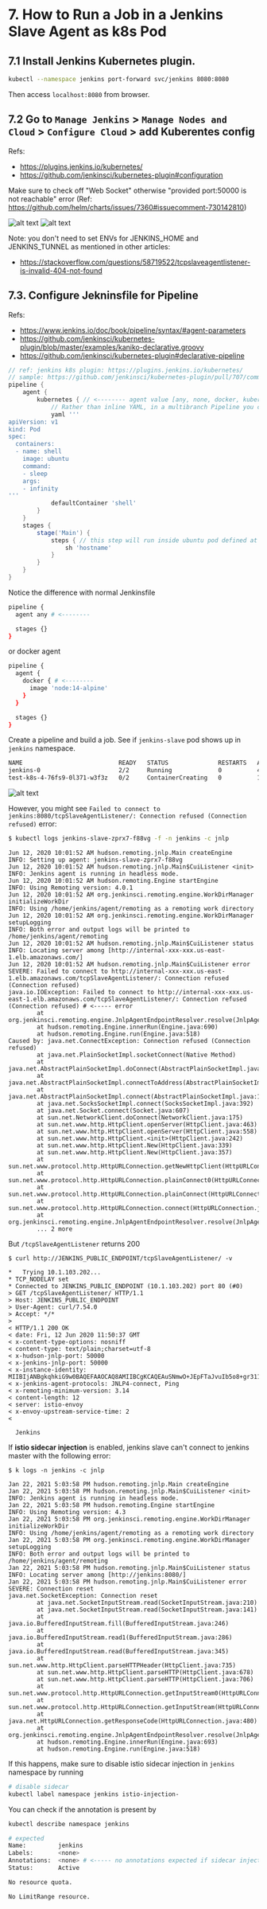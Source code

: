 # 7. How to Run a Job in a Jenkins Slave Agent as k8s Pod

## 7.1 Install Jenkins Kubernetes plugin.

```sh
kubectl --namespace jenkins port-forward svc/jenkins 8080:8080
```

Then access `localhost:8080` from browser.


## 7.2 Go to `Manage Jenkins` > `Manage Nodes and Cloud` > `Configure Cloud` > add Kuberentes config

Refs:
- https://plugins.jenkins.io/kubernetes/
- https://github.com/jenkinsci/kubernetes-plugin#configuration


Make sure to check off "Web Socket" otherwise "provided port:50000 is not reachable" error (Ref: https://github.com/helm/charts/issues/7360#issuecomment-730142810)

![alt text](../imgs/jenkins_k8s_config1.png "")
![alt text](../imgs/jenkins_k8s_config2.png "")


Note: you don't need to set ENVs for JENKINS_HOME and JENKINS_TUNNEL as mentioned in other articles:
- https://stackoverflow.com/questions/58719522/tcpslaveagentlistener-is-invalid-404-not-found



## 7.3. Configure Jekninsfile for Pipeline
Refs:
- https://www.jenkins.io/doc/book/pipeline/syntax/#agent-parameters
- https://github.com/jenkinsci/kubernetes-plugin/blob/master/examples/kaniko-declarative.groovy
- https://github.com/jenkinsci/kubernetes-plugin#declarative-pipeline


```groovy
// ref: jenkins k8s plugin: https://plugins.jenkins.io/kubernetes/
// sample: https://github.com/jenkinsci/kubernetes-plugin/pull/707/commits/13f5d176cad3c3767298f92f372780d2252717f8#diff-75c25710c8943fb46d7720a84a7a7472R4-R31
pipeline {
    agent {
        kubernetes { // <-------- agent value [any, none, docker, kubernetes]
            // Rather than inline YAML, in a multibranch Pipeline you could use: yamlFile 'jenkins-pod.yaml'
            yaml '''
apiVersion: v1
kind: Pod
spec:
  containers:
  - name: shell
    image: ubuntu
    command:
    - sleep
    args:
    - infinity
'''
            defaultContainer 'shell'
        }
    }
    stages {
        stage('Main') {
            steps { // this step will run inside ubuntu pod defined at the agent {}
                sh 'hostname'
            }
        }
    }
}
```

Notice the difference with normal Jenkinsfile
```sh
pipeline {
  agent any # <--------

  stages {}
}
```
or docker agent

```sh
pipeline {
  agent {
    docker { # <--------
      image 'node:14-alpine' 
    }
  }

  stages {}
}
```


Create a pipeline and build a job. See if `jenkins-slave` pod shows up in `jenkins` namespace.

```sh
NAME                           READY   STATUS              RESTARTS   AGE
jenkins-0                      2/2     Running             0          47m
test-k8s-4-76fs9-0l371-w3f3z   0/2     ContainerCreating   0          14s # <------ jenkins worker pod
```

![alt text](../imgs/pipeline_job_k8s.png "")




However, you might see `Failed to connect to jenkins:8080/tcpSlaveAgentListener/: Connection refused (Connection refused)` error:
```sh
$ kubectl logs jenkins-slave-zprx7-f88vg -f -n jenkins -c jnlp
```

```log
Jun 12, 2020 10:01:52 AM hudson.remoting.jnlp.Main createEngine
INFO: Setting up agent: jenkins-slave-zprx7-f88vg
Jun 12, 2020 10:01:52 AM hudson.remoting.jnlp.Main$CuiListener <init>
INFO: Jenkins agent is running in headless mode.
Jun 12, 2020 10:01:52 AM hudson.remoting.Engine startEngine
INFO: Using Remoting version: 4.0.1
Jun 12, 2020 10:01:52 AM org.jenkinsci.remoting.engine.WorkDirManager initializeWorkDir
INFO: Using /home/jenkins/agent/remoting as a remoting work directory
Jun 12, 2020 10:01:52 AM org.jenkinsci.remoting.engine.WorkDirManager setupLogging
INFO: Both error and output logs will be printed to /home/jenkins/agent/remoting
Jun 12, 2020 10:01:52 AM hudson.remoting.jnlp.Main$CuiListener status
INFO: Locating server among [http://internal-xxx-xxx.us-east-1.elb.amazonaws.com/]
Jun 12, 2020 10:01:52 AM hudson.remoting.jnlp.Main$CuiListener error
SEVERE: Failed to connect to http://internal-xxx-xxx.us-east-1.elb.amazonaws.com/tcpSlaveAgentListener/: Connection refused (Connection refused)
java.io.IOException: Failed to connect to http://internal-xxx-xxx.us-east-1.elb.amazonaws.com/tcpSlaveAgentListener/: Connection refused (Connection refused) # <----- error
        at org.jenkinsci.remoting.engine.JnlpAgentEndpointResolver.resolve(JnlpAgentEndpointResolver.java:217)
        at hudson.remoting.Engine.innerRun(Engine.java:690)
        at hudson.remoting.Engine.run(Engine.java:518)
Caused by: java.net.ConnectException: Connection refused (Connection refused)
        at java.net.PlainSocketImpl.socketConnect(Native Method)
        at java.net.AbstractPlainSocketImpl.doConnect(AbstractPlainSocketImpl.java:350)
        at java.net.AbstractPlainSocketImpl.connectToAddress(AbstractPlainSocketImpl.java:206)
        at java.net.AbstractPlainSocketImpl.connect(AbstractPlainSocketImpl.java:188)
        at java.net.SocksSocketImpl.connect(SocksSocketImpl.java:392)
        at java.net.Socket.connect(Socket.java:607)
        at sun.net.NetworkClient.doConnect(NetworkClient.java:175)
        at sun.net.www.http.HttpClient.openServer(HttpClient.java:463)
        at sun.net.www.http.HttpClient.openServer(HttpClient.java:558)
        at sun.net.www.http.HttpClient.<init>(HttpClient.java:242)
        at sun.net.www.http.HttpClient.New(HttpClient.java:339)
        at sun.net.www.http.HttpClient.New(HttpClient.java:357)
        at sun.net.www.protocol.http.HttpURLConnection.getNewHttpClient(HttpURLConnection.java:1226)
        at sun.net.www.protocol.http.HttpURLConnection.plainConnect0(HttpURLConnection.java:1162)
        at sun.net.www.protocol.http.HttpURLConnection.plainConnect(HttpURLConnection.java:1056)
        at sun.net.www.protocol.http.HttpURLConnection.connect(HttpURLConnection.java:990)
        at org.jenkinsci.remoting.engine.JnlpAgentEndpointResolver.resolve(JnlpAgentEndpointResolver.java:214)
        ... 2 more
```

But `/tcpSlaveAgentListener` returns 200
```
$ curl http://JENKINS_PUBLIC_ENDPOINT/tcpSlaveAgentListener/ -v

*   Trying 10.1.103.202...
* TCP_NODELAY set
* Connected to JENKINS_PUBLIC_ENDPOINT (10.1.103.202) port 80 (#0)
> GET /tcpSlaveAgentListener/ HTTP/1.1
> Host: JENKINS_PUBLIC_ENDPOINT
> User-Agent: curl/7.54.0
> Accept: */*
> 
< HTTP/1.1 200 OK
< date: Fri, 12 Jun 2020 11:50:37 GMT
< x-content-type-options: nosniff
< content-type: text/plain;charset=utf-8
< x-hudson-jnlp-port: 50000
< x-jenkins-jnlp-port: 50000
< x-instance-identity: MIIBIjANBgkqhkiG9w0BAQEFAAOCAQ8AMIIBCgKCAQEAuSNmwO+JEpFTaJvuIb5o8+gr311aFqAfRV8Hh97mJHZmGBqG7kGJf74tc6hr5cREVRD+vw8giqaUzyvALu4GomUVJFpo0PzCXaRjphRIjkdhis7oZ8utdtCl9CdNGr9yXVZq4hp+znCm3Rg9XNlJ1u8pWLGihk4vz+2phkXBQ0rOCk203L8KuQ8CeEgbSvSQHwtyiSUixAVO1AVZ0uWBNqBdzwKu6GuaAqAU1lUErJrxKk+NVqZJ5KiOAMnbVbsEwAou3ySIBZPeSsALsez/y2BKJfJD8gdvqRmVp6GNsYXU56IbsM9s8WyAmVwP85h52Svl8sSr3UsbNEOcZsy5VwIDAQAB
< x-jenkins-agent-protocols: JNLP4-connect, Ping
< x-remoting-minimum-version: 3.14
< content-length: 12
< server: istio-envoy
< x-envoy-upstream-service-time: 2
< 

  Jenkins
```

If __istio sidecar injection__ is enabled, jenkins slave can't connect to jenkins master with the following error:
```log
$ k logs -n jenkins -c jnlp

Jan 22, 2021 5:03:58 PM hudson.remoting.jnlp.Main createEngine
Jan 22, 2021 5:03:58 PM hudson.remoting.jnlp.Main$CuiListener <init>
INFO: Jenkins agent is running in headless mode.
Jan 22, 2021 5:03:58 PM hudson.remoting.Engine startEngine
INFO: Using Remoting version: 4.3
Jan 22, 2021 5:03:58 PM org.jenkinsci.remoting.engine.WorkDirManager initializeWorkDir
INFO: Using /home/jenkins/agent/remoting as a remoting work directory
Jan 22, 2021 5:03:58 PM org.jenkinsci.remoting.engine.WorkDirManager setupLogging
INFO: Both error and output logs will be printed to /home/jenkins/agent/remoting
Jan 22, 2021 5:03:58 PM hudson.remoting.jnlp.Main$CuiListener status
INFO: Locating server among [http://jenkins:8080/]
Jan 22, 2021 5:03:58 PM hudson.remoting.jnlp.Main$CuiListener error
SEVERE: Connection reset
java.net.SocketException: Connection reset
        at java.net.SocketInputStream.read(SocketInputStream.java:210)
        at java.net.SocketInputStream.read(SocketInputStream.java:141)
        at java.io.BufferedInputStream.fill(BufferedInputStream.java:246)
        at java.io.BufferedInputStream.read1(BufferedInputStream.java:286)
        at java.io.BufferedInputStream.read(BufferedInputStream.java:345)
        at sun.net.www.http.HttpClient.parseHTTPHeader(HttpClient.java:735)
        at sun.net.www.http.HttpClient.parseHTTP(HttpClient.java:678)
        at sun.net.www.http.HttpClient.parseHTTP(HttpClient.java:706)
        at sun.net.www.protocol.http.HttpURLConnection.getInputStream0(HttpURLConnection.java:1593)
        at sun.net.www.protocol.http.HttpURLConnection.getInputStream(HttpURLConnection.java:1498)
        at java.net.HttpURLConnection.getResponseCode(HttpURLConnection.java:480)
        at org.jenkinsci.remoting.engine.JnlpAgentEndpointResolver.resolve(JnlpAgentEndpointResolver.java:220)
        at hudson.remoting.Engine.innerRun(Engine.java:693)
        at hudson.remoting.Engine.run(Engine.java:518)
```


If this happens, make sure to disable istio sidecar injection in `jenkins` namespace by running 
```sh
# disable sidecar 
kubectl label namespace jenkins istio-injection-
```

You can check if the annotation is present by
```sh
kubectl describe namespace jenkins

# expected
Name:         jenkins
Labels:       <none>
Annotations:  <none> # <----- no annotations expected if sidecar injection is disabled
Status:       Active

No resource quota.

No LimitRange resource.
```
